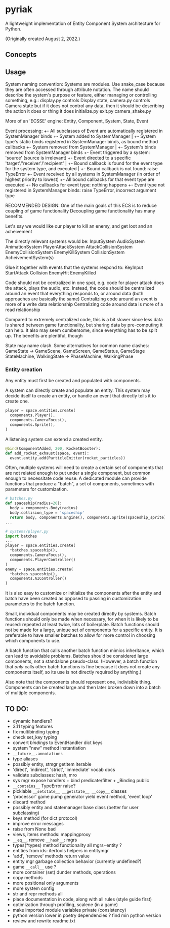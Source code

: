 # pyriak
A lightweight implementation of Entity Component System architecture for Python.

(Originally created August 2, 2022.)


## Concepts







## Usage





System naming convention:
Systems are modules. Use snake_case because they are often accessed through attribute notation.
The name should describe the system's purpose or feature, either managing or controlling something, e.g.:
display.py controls Display state,
camera.py controls Camera state
but if it does not control any data, then it should be describing the action it does or thing it does
initialize.py
exit.py
camera_shake.py


More of an 'ECSSE' engine: Entity, Component, System, State, Event

Event processing:
+- All subclasses of Event are automatically registered in SystemManager binds
+- System added to SystemManager
|  +- System type's static binds registered in SystemManager binds, as bound method callbacks
+- System removed from SystemManager
|  +- System's binds removed from SystemManager binds
+- Event triggered by a system: 'source' (source is irrelevant)
   +- Event directed to a specific 'target'/'receiver'/'recipient'
   |  +- Bound callback is found for the event type for the system type, and executed
   |  +- Bound callback is not found: raise TypeError
   +- Event received by all systems in SystemManager (in order of highest priority to lowest)
      +- All bound callbacks for that event type are executed
      +- No callbacks for event type: nothing happens
      +- Event type not registered in SystemManager binds: raise TypeError, incorrect argument type



RECOMMENDED DESIGN:
One of the main goals of this ECS is to reduce coupling of game functionality
Decoupling game functionality has many benefits.

Let's say we would like our player to kill an enemy, and get loot and an acheivement

The directly relevant systems would be:
InputSystem
AudioSystem
AnimationSystem
PlayerAttackSystem
AttackCollisionSystem
EnemyCollisionSystem
EnemyKillSystem
CollisionSystem
AcheivementSystem(s)

Glue it together with events that the systems respond to:
KeyInput
StartAttack
Collision
EnemyHit
EnemyKilled


Code should not be centralized in one spot,
e.g. code for player attack does the attack, plays the audio, etc.
Instead, the code should be centralized around an event that everything responds to,
or around data (both approaches are basically the same)
Centralizing code around an event is more of a write data relationship
Centralizing code around data is more of a read relationship

Compared to extremely centralized code,
this is a bit slower since less data is shared between game functionality,
but sharing data by pre-computing it can help.
It also may seem cumbersome, since everything has to be split up.
The benefits are plentiful, though


State may name clash. Some alternatives for common name clashes:
GameState -> GameScene, GameScreen, GameStatus, GameStage
StateMachine, WalkingState -> PhaseMachine, WalkingPhase


### Entity creation
Any entity must first be created and populated with components.

A system can directly create and populate an entity.
This system may decide itself to create an entity, or handle an event that
directly tells it to create one.
```py
player = space.entities.create(
  components.Player(),
  components.CameraFocus(),
  components.Sprite(),
)
```
A listening system can extend a created entity.
```py
@bind(ComponentAdded, 200, RocketBooster):
def add_rocket_exhaust(space, event):
  event.entity.add(ParticleEmitter(rocket_particles))
```

Often, multiple systems will need to create a certain set of components that are not
related enough to put under a single component, but common enough to necessitate code reuse.
A dedicated module can provide functions that
produce a "batch", a set of components, sometimes with parameters for customization.
```py
# batches.py
def spaceship(radius=20):
  body = components.Body(radius)
  body.collision_type = 'spaceship'
  return body, components.Engine(), components.Sprite(spaceship_sprite)
...
```
```py
# systems/player.py
import batches
...
player = space.entities.create(
  *batches.spaceship(),
  components.CameraFocus(),
  components.PlayerController()
)
enemy = space.entities.create(
  *batches.spaceship(),
  components.AIController()
)
```
It is also easy to customize or initialize the components after the entity and batch have been created
as opposed to passing in customization parameters to the batch function.

Small, individual components may be created directly by systems.
Batch functions should only be made when necessary, for when it is likely to be reused:
repeated at least twice, lots of boilerplate.
Batch functions should not be made for a large, unique set of components for a specific entity.
It is preferable to have smaller batches to allow for more control in choosing which components to use.

A batch function that calls another batch function mimics inheritance, which can lead to
avoidable problems.
Batches should be considered large components, not a standalone pseudo-class.
(However, a batch function that *only* calls other batch functions is fine because it
does not create any components itself, so its use is not directly required by anything.)

Also note that the components should represent one, indivisible thing.
Components can be created large and then later broken down into a batch of multiple components.
 

## TO DO:
- dynamic handlers?
- 3.11 typing features
- fix multibinding typing
- check set_key typing
- convert _bindings_ to EventHandler dict keys
- system "new" method instantiation
- `__future__.annotations`
- type aliases
- possibly entity, stmgr getitem iterable
- 'direct', 'indirect', 'strict', 'immediate' vocab docs
- validate subclasses: hash, mro
- sys mgr expose handlers + bind predicate/filter + _Binding public
- `__contains__` TypeError raise?
- picklable `__setstate__ __getstate__ __copy__` classes
- 'processor' game pump generator yield event method, 'event loop'
- discard method
- possibly entity and statemanager base class (better for user subclassing)
- keys method (for dict protocol)
- improve error messages
- raise from None bad
- views, items methods: mappingproxy
- `__eq__`, remove `__hash__`: mgrs
- types(*types) method functionality all mgrs+entity ?
- entities from ids: itertools helpers in entitymgr
- 'add', 'remove' methods return value
- entity mgr garbage collection behavior (currently undefined?)
- game `__call__` use ?
- more container (set) dunder methods, operations
- copy methods
- more positional only arguments
- more system config
- str and repr methods all
- place documentation in code, along with all rules (style guide first)
- optimization through profiling, scalene (in a game)
- make imported module variables private (consistency)
- python version lower in poetry dependencies ? find min python version
- review and rewrite readme.txt

